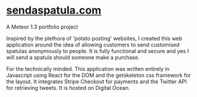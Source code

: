# [sendaspatula.com](http://sendaspatula.com)

A Meteor 1.3 portfolio project

Inspired by the plethora of 'potato posting' websites, I created this web application around the idea of allowing customers to send customised spatulas anonymously to people. It is fully functional and secure and yes I will send a spatula should someone make a purchase.

For the technically minded. This application was written entirely in Javascript using React for the DOM and the getskeleton css framework for the layout. It integrates Stripe Checkout for payments and the Twitter API for retrieving tweets. It is hosted on Digital Ocean.
